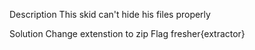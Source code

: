 Description
This skid can't hide his files properly

Solution
Change extenstion to zip
Flag fresher{extractor}
